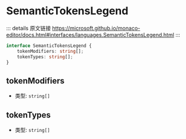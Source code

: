 # SemanticTokensLegend

<backTop />
        
::: details 原文链接
https://microsoft.github.io/monaco-editor/docs.html#interfaces/languages.SemanticTokensLegend.html
:::

```ts
interface SemanticTokensLegend {
    tokenModifiers: string[];
    tokenTypes: string[];
}
```

## tokenModifiers
- 类型: `string[]`
## tokenTypes
- 类型: `string[]`